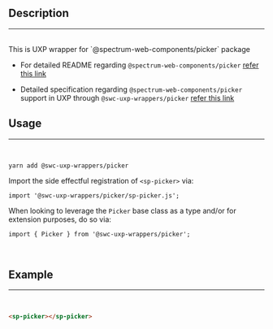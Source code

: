 ## Description

---

<br />
This is UXP wrapper for `@spectrum-web-components/picker` package 
<br />

-   For detailed README regarding `@spectrum-web-components/picker` [refer this link](https://www.npmjs.com/package/@spectrum-web-components/picker/v/0.37.0)

-   Detailed specification regarding `@spectrum-web-components/picker` support in UXP through `@swc-uxp-wrappers/picker` [refer this link](https://developer.adobe.com/photoshop/uxp/2022/uxp-api/reference-spectrum/swc/)

## Usage

---

<br />

```
yarn add @swc-uxp-wrappers/picker
```

Import the side effectful registration of `<sp-picker>` via:

```
import '@swc-uxp-wrappers/picker/sp-picker.js';
```

When looking to leverage the `Picker` base class as a type and/or for extension purposes, do so via:

```
import { Picker } from '@swc-uxp-wrappers/picker';
```

<br />

## Example

---

<br />

```html
<sp-picker></sp-picker>
```
